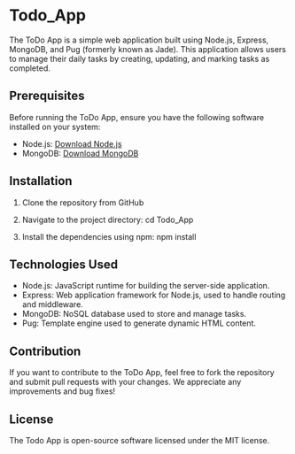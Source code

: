 # Todo_App
The ToDo App is a simple web application built using Node.js, Express, MongoDB, and Pug (formerly known as Jade). This application allows users to manage their daily tasks by creating, updating, and marking tasks as completed.

## Prerequisites
Before running the ToDo App, ensure you have the following software installed on your system:
- Node.js: [Download Node.js](https://nodejs.org/)
- MongoDB: [Download MongoDB](https://www.mongodb.com/try/download/community)

## Installation

1. Clone the repository from GitHub

2. Navigate to the project directory: cd Todo_App

4. Install the dependencies using npm: npm install

## Technologies Used
- Node.js: JavaScript runtime for building the server-side application.
- Express: Web application framework for Node.js, used to handle routing and middleware.
- MongoDB: NoSQL database used to store and manage tasks.
- Pug: Template engine used to generate dynamic HTML content.

## Contribution
If you want to contribute to the ToDo App, feel free to fork the repository and submit pull requests with your changes. We appreciate any improvements and bug fixes!

## License
The Todo App is open-source software licensed under the MIT license.
